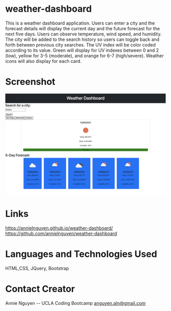 # weather-dashboard

This is a weather dashboard application. Users can enter a city and the forecast details will display the current day and the future forecast for the next five days. Users can observe temperature, wind speed, and humidity. The city will be added to the search history so users can toggle back and forth between previous city searches. The UV index will be color coded according to its value. Green will display for UV indexes between 0 and 2 (low), yellow for 3-5 (moderate), and orange for 6-7 (high/severe). Weather icons will also display for each card.  

# Screenshot
![Screenshot](Assets/weather.png)

# Links
https://annielnguyen.github.io/weather-dashboard/
https://github.com/annielnguyen/weather-dashboard

# Languages and Technologies Used
HTML,CSS, JQuery, Bootstrap

# Contact Creator
Annie Nguyen -- UCLA Coding Bootcamp
anguyen.aln@gmail.com 
